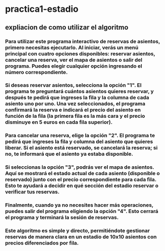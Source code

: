 # practica1-estadio
## expliacion de como utilizar el algoritmo
### Para utilizar este programa interactivo de reservas de asientos, primero necesitas ejecutarlo. Al iniciar, verás un menú principal con cuatro opciones disponibles: reservar asientos, cancelar una reserva, ver el mapa de asientos o salir del programa. Puedes elegir cualquier opción ingresando el número correspondiente.
### Si deseas reservar asientos, selecciona la opción "1". El programa te preguntará cuántos asientos quieres reservar, y después te pedirá que ingreses la fila y la columna de cada asiento uno por uno. Una vez seleccionados, el programa confirmará la reserva e indicará el precio del asiento en función de la fila (la primera fila es la más cara y el precio disminuye en 5 euros en cada fila superior).
### Para cancelar una reserva, elige la opción "2". El programa te pedirá que ingreses la fila y columna del asiento que quieres liberar. Si el asiento está reservado, se cancelará la reserva; si no, te informará que el asiento ya estaba disponible.
### Si seleccionas la opción "3", podrás ver el mapa de asientos. Aquí se mostrará el estado actual de cada asiento (disponible o reservado) junto con el precio correspondiente para cada fila. Esto te ayudará a decidir en qué sección del estadio reservar o verificar tus reservas.
### Finalmente, cuando ya no necesites hacer más operaciones, puedes salir del programa eligiendo la opción "4". Esto cerrará el programa y terminará la sesión de reservas.
### Este algoritmo es simple y directo, permitiéndote gestionar reservas de manera clara en un estadio de 10x10 asientos con precios diferenciados por fila.
